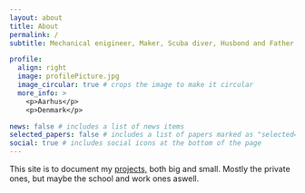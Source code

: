 ```yaml
---
layout: about
title: About
permalink: /
subtitle: Mechanical enigineer, Maker, Scuba diver, Husbond and Father. 

profile:
  align: right
  image: profilePicture.jpg
  image_circular: true # crops the image to make it circular
  more_info: >
    <p>Aarhus</p>
    <p>Denmark</p>

news: false # includes a list of news items
selected_papers: false # includes a list of papers marked as "selected={true}"
social: true # includes social icons at the bottom of the page
---
```


This site is to document my [projects,](/al-folio/projects/) both big and small. Mostly the private ones, but maybe the school and work ones aswell.


